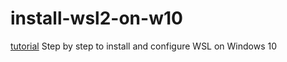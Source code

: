 # install-wsl2-on-w10
[tutorial](main/tutorial_install_wsl_w10.md)
Step by step to install and configure WSL on Windows 10
